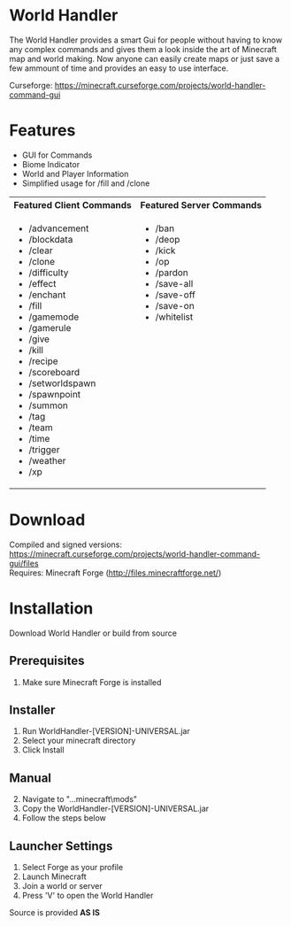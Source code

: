 # World Handler #

The World Handler provides a smart Gui for people without having to know any complex commands and gives
them a look inside the art of Minecraft map and world making. Now anyone can easily create maps or just
save a few ammount of time and provides an easy to use interface.

Curseforge: https://minecraft.curseforge.com/projects/world-handler-command-gui

# Features #
* GUI for Commands
* Biome Indicator
* World and Player Information
* Simplified usage for /fill and /clone

<table>
	<tr>
		<th>
			Featured Client Commands<br />
		</th>
		<th>
			Featured Server Commands<br />
		</th>
	</tr>
	<tr>
		<td valign="top">
			<ul>
				<li>/advancement</li>
				<li>/blockdata</li>
				<li>/clear</li>
				<li>/clone</li>
				<li>/difficulty</li>
				<li>/effect</li>
				<li>/enchant</li>
				<li>/fill</li>
				<li>/gamemode</li>
				<li>/gamerule</li>
				<li>/give</li>
				<li>/kill</li>
				<li>/recipe</li>
				<li>/scoreboard</li>
				<li>/setworldspawn</li>
				<li>/spawnpoint</li>
				<li>/summon</li>
				<li>/tag</li>
				<li>/team</li>
				<li>/time</li>
				<li>/trigger</li>
				<li>/weather</li>
				<li>/xp</li>
			</ul>
		</td>
		<td valign="top">
			<ul>
				<li>/ban</li>
				<li>/deop</li>
				<li>/kick</li>
				<li>/op</li>
				<li>/pardon</li>
				<li>/save-all</li>
				<li>/save-off</li>
				<li>/save-on</li>
				<li>/whitelist</li>
			</ul>
		</td>
	</tr>
</table>

# Download #
Compiled and signed versions: https://minecraft.curseforge.com/projects/world-handler-command-gui/files  
Requires: Minecraft Forge (http://files.minecraftforge.net/)

# Installation #
Download World Handler or build from source

## Prerequisites ##

1. Make sure Minecraft Forge is installed

## Installer ##

1. Run WorldHandler-[VERSION]-UNIVERSAL.jar
2. Select your minecraft directory
3. Click Install

## Manual ##

2. Navigate to "..\.minecraft\mods"
3. Copy the WorldHandler-[VERSION]-UNIVERSAL.jar
4. Follow the steps below

## Launcher Settings ##

1. Select Forge as your profile
2. Launch Minecraft
3. Join a world or server
4. Press 'V' to open the World Handler

Source is provided **AS IS**
